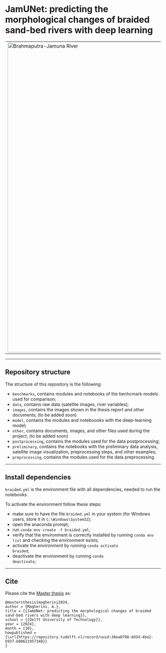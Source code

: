 # JamUNet: predicting the morphological changes of braided sand-bed rivers with deep learning

<table>
  <tr>
    <td>
      <img src=".\images\1994-01-25.png" width="1000" alt="Brahmaputra-Jamuna River">
    </td>
    <td>
      <p style="font-size: 16px;">
        This repository stores the data, code, and other files necessary for the completion of the Master's thesis of <a href="https://nl.linkedin.com/in/antonio-magherini-4349b2229">Antonio Magherini</a>, student of the MSc Civil Engineering program - Hydraulic Engineering track, with a specialisation in River Engineering 
        at the <a href="https://www.tudelft.nl/citg">Faculty of Civil Engineering and Geosciences</a> of Delft University of Technology (TU Delft).
      </p>
      <p style="font-size: 16px;">
        The thesis was carried out in collaboration with <a href="https://www.deltares.nl/en">Deltares</a>. The manuscript can be found at <a href="https://repository.tudelft.nl/record/uuid:38ea0798-dd3d-4be2-b937-b80621957348">TU Delft repository</a>.
      </p>
      <p style="font-size: 16px;">
        For any information, feel free to contact the author at: <a href="mailto:antonio.magherini@gmail.com"><em>antonio.magherini@gmail.com</em></a>.
      </p>
      <p style="margin-top: 100px;">
        <em>The image represents the Brahmaputra-Jamuna River at the border between India and Bangladesh. The image was taken on January 25, 1994. It was retrieved from <a href="https://earthengine.google.com/">Google Earth Engine</a> <a href="https://developers.google.com/earth-engine/datasets/catalog/LANDSAT_LT05_C02_T1_L2">USGS Landsat 5 collection</a>.</em>
      </p>
    </td>
  </tr>
</table>

<!-- <div style="display: flex; align-items: center;">
    <div style="flex: 1;">
        <img src=".\images\1994-01-25.png" width="300" alt="Brahmaputra-Jamuna River">
    </div>
    <div style="flex: 2; padding-left: 20px;">
        <p style="font-size: 16px;">
            This repository stores the data, code, and other files necessary for the completion of the Master's thesis of <a href="https://nl.linkedin.com/in/antonio-magherini-4349b2229">Antonio Magherini</a>, student of the MSc Civil Engineering program - Hydraulic Engineering track, with a specialisation in River Engineering 
at the <a href="https://www.tudelft.nl/citg">Faculty of Civil Engineering and Geosciences</a> of Delft University of Technology (TU Delft). 
</p>
<p style="font-size: 16px;">
The thesis was carried out in collaboration with <a href="https://www.deltares.nl/en">Deltares</a>. The manuscript can be found at <a href="https://repository.tudelft.nl/record/uuid:38ea0798-dd3d-4be2-b937-b80621957348">TU Delft repository</a>.
<br>
The thesis committee of this project was composed of <a href="https://www.tudelft.nl/citg/over-faculteit/afdelingen/watermanagement/medewerker/universitair-docent-onderwijzer/dr-riccardo-taormina">Dr. Riccardo Taormina</a> (Committee chairman, TU Delft), <a href="https://www.deltares.nl/en/expertise/our-people/erik-mosselman">Dr. ir. Erik Mosselman</a> (Main supervisor, Deltares & TU Delft), and <a href="https://www.deltares.nl/en/expertise/our-people/victor-chavarrias">Dr. ir. Víctor Chavarrías</a> (Supervisor, Deltares).
</p>
<p style="font-size: 16px;">
For any information, feel free to contact the author at: <a href="mailto:antonio.magherini@gmail.com"><em>antonio.magherini@gmail.com</em></a>. 
</p>
<p style="margin-top: 80px;">
<em>The image represents the Brahmaputra-Jamuna River at the border between India and Bangladesh. The image was taken on January 25, 1994. It was retrieved from <a href="https://earthengine.google.com/">Google Earth Engine</a> <a href="https://developers.google.com/earth-engine/datasets/catalog/LANDSAT_LT05_C02_T1_L2">USGS Landsat 5 collection</a>.</em>
</p>
        </p>
    </div>
</div>  -->

<!-- This repository stores the data, code, and other files necessary for the completion of the Master's thesis of [Antonio Magherini](https://nl.linkedin.com/in/antonio-magherini-4349b2229), student of the MSc Civil Engineering program - Hydraulic Engineering track, with a specialization in River Engineering 
at the [Faculty of Civil Engineering and Geosciences](https://www.tudelft.nl/citg) of Delft University of Technology (TU Delft).
\
The thesis was carried out in collaboration with [Deltares](https://www.deltares.nl/en). The thesis can be found at [TU Delft repository](https://repository.tudelft.nl/record/uuid:38ea0798-dd3d-4be2-b937-b80621957348).

The thesis committee of this project was composed of [Dr. Riccardo Taormina](https://www.tudelft.nl/citg/over-faculteit/afdelingen/watermanagement/medewerker/universitair-docent-onderwijzer/dr-riccardo-taormina) (Committee chairman, TU Delft), [Dr. ir. Erik Mosselman](https://www.deltares.nl/en/expertise/our-people/erik-mosselman) (Main supervisor, Deltares & TU Delft), and [Dr. ir. Víctor Chavarrías](https://www.deltares.nl/en/expertise/our-people/victor-chavarrias) (Supervisor, Deltares).

For any information, feel free to contact the author at: _antonio.magherini@gmail.com_. -->

---

## Repository structure

The structure of this repository is the following:
- <code>benchmarks</code>, contains modules and notebooks of the benhcmark models used for comparison;
- <code>data</code>, contains raw data (satellite images, river variables);
- <code>images</code>, contains the images shown in the thesis report and other documents; (to be added soon)
- <code>model</code>, contains the modules and noteboooks with the deep-learning model;
- <code>other</code>, contains documents, images, and other files used during the project; (to be added soon)
- <code>postprocessing</code>, contains the modules used for the data postprocessing;
- <code>preliminary</code>, contains the notebooks with the preliminary data analysis, satellite image visualization, preprocessing steps, and other examples;
- <code>preprocessing</code>, contains the modules used for the data preprocessing.

---

## Install dependencies

<code>braided.yml</code> is the environment file with all dependencies, needed to run the notebooks.

To activate the environment follow these steps:

- make sure to have the file <code>braided.yml</code> in your system (for Windows users, store it in <code>C:\Windows\System32</code>);
- open the anaconda prompt;
- run <code>conda env create -f braided.yml</code>;
- verify that the environment is correctly installed by running <code>conda env list</code> and checking the environment exists;
- activate the environment by running <code>conda activate braided</code>;
- deactivate the environment by running <code>conda deactivate</code>;

---

## Cite

Please cite the [Master thesis](https://repository.tudelft.nl/record/uuid:38ea0798-dd3d-4be2-b937-b80621957348) as:

```
@mastersthesis{magherini2024,
author = {Magherini, A.},
title = {{JamUNet: predicting the morphological changes of braided sand-bed rivers with deep learning}},
school = {{Delft University of Technology}},
year = {2024},
month = {10},
howpublished = {\url{https://repository.tudelft.nl/record/uuid:38ea0798-dd3d-4be2-b937-b80621957348}}
}
```
<!-- 
<p align="center" style="margin-top: 1px;"> 
    <img src=".\images\1994-01-25.png" width="400"> 
</p>

<p align="center">
    <em>Brahmaputra-Jamuna River at the border between India and Bangladesh. The image was retrieved<br>from <a href="https://earthengine.google.com/">Google Earth Engine</a> <a href="https://developers.google.com/earth-engine/datasets/catalog/LANDSAT_LT05_C02_T1_L2">USGS Landsat 5 collection</a>. The image was taken on January 25, 1994.</em>
</p> -->
